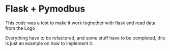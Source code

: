 # Flask + Pymodbus

This code was a test to make it work toghether
with flask and read data from the Logo

Everything have to be refactored, and some stuff have to be completed,
this is just an example on how to implement it.